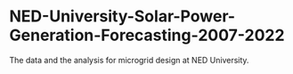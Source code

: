 # NED-University-Solar-Power-Generation-Forecasting-2007-2022

The data and the analysis for microgrid design at NED University.





